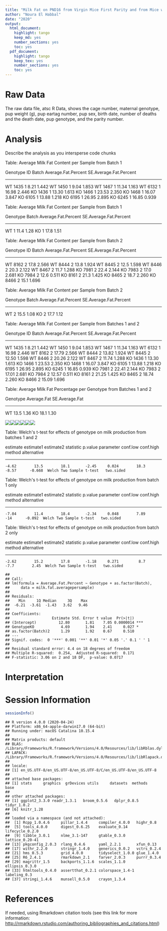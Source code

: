 ```yaml
---
title: "Milk Fat on PND16 from Virgin Mice First Parity and from Mice with Parity 6"
author: "Noura El Habbal"
date: "2020"
output:
  html_document:
    highlight: tango
    keep_md: yes
    number_sections: yes
    toc: yes
  pdf_document:
    highlight: tango
    keep_tex: yes
    number_sections: yes
    toc: yes
---
```




# Raw Data

The raw data file, atsc R Data, shows the cage number, maternal genotype, pup weight (g), pup eartag number, pup sex, birth date, number of deaths and the death date, pup genotype, and the parity number.





# Analysis

Describe the analysis as you intersperse code chunks


Table: Average Milk Fat Content per Sample from Batch 1

Genotype      ID   Batch   Average.Fat.Percent   SE.Average.Fat.Percent
---------  -----  ------  --------------------  -----------------------
WT          1435       1                  8.21                    1.442
WT          1450       1                  9.04                    1.853
WT          1467       1                 11.34                    1.163
WT          6132       1                 16.98                    2.446
KO          1436       1                 13.30                    1.613
KO          1466       1                 23.53                    2.350
KO          1468       1                 16.07                    3.847
KO          6105       1                 13.88                    1.218
KO          6195       1                 26.95                    2.895
KO          6245       1                 16.85                    0.939



Table: Average Milk Fat Content per Sample from Batch 1

Genotype    Batch   Average.Fat.Percent   SE.Average.Fat.Percent
---------  ------  --------------------  -----------------------
WT              1                  11.4                     1.28
KO              1                  17.8                     1.51



Table: Average Milk Fat Content per Sample from Batch 2

Genotype      ID   Batch   Average.Fat.Percent   SE.Average.Fat.Percent
---------  -----  ------  --------------------  -----------------------
WT          8162       2                  17.8                    2.566
WT          8444       2                  13.8                    1.924
WT          8445       2                  12.5                    1.598
WT          8446       2                  20.3                    2.122
WT          8467       2                  11.7                    1.288
KO          7981       2                  22.4                    2.144
KO          7983       2                  17.0                    2.681
KO          7984       2                  12.6                    0.511
KO          8161       2                  21.3                    1.425
KO          8465       2                  18.7                    2.260
KO          8466       2                  15.1                    1.696



Table: Average Milk Fat Content per Sample from Batch 2

Genotype    Batch   Average.Fat.Percent   SE.Average.Fat.Percent
---------  ------  --------------------  -----------------------
WT              2                  15.5                     1.08
KO              2                  17.7                     1.12



Table: Average Milk Fat Content per Sample from Batches 1 and 2

Genotype      ID   Batch   Average.Fat.Percent   SE.Average.Fat.Percent
---------  -----  ------  --------------------  -----------------------
WT          1435       1                  8.21                    1.442
WT          1450       1                  9.04                    1.853
WT          1467       1                 11.34                    1.163
WT          6132       1                 16.98                    2.446
WT          8162       2                 17.79                    2.566
WT          8444       2                 13.82                    1.924
WT          8445       2                 12.50                    1.598
WT          8446       2                 20.26                    2.122
WT          8467       2                 11.74                    1.288
KO          1436       1                 13.30                    1.613
KO          1466       1                 23.53                    2.350
KO          1468       1                 16.07                    3.847
KO          6105       1                 13.88                    1.218
KO          6195       1                 26.95                    2.895
KO          6245       1                 16.85                    0.939
KO          7981       2                 22.41                    2.144
KO          7983       2                 17.01                    2.681
KO          7984       2                 12.57                    0.511
KO          8161       2                 21.25                    1.425
KO          8465       2                 18.74                    2.260
KO          8466       2                 15.09                    1.696



Table: Average Milk Fat Percentage per Genotype from Batches 1 and 2

Genotype    Average.Fat   SE.Average.Fat
---------  ------------  ---------------
WT                 13.5             1.36
KO                 18.1             1.30

![](figures/milkfat_graphsfromallsamples-1.png)<!-- -->![](figures/milkfat_graphsfromallsamples-2.png)<!-- -->![](figures/milkfat_graphsfromallsamples-3.png)<!-- -->![](figures/milkfat_graphsfromallsamples-4.png)<!-- -->![](figures/milkfat_graphsfromallsamples-5.png)<!-- -->![](figures/milkfat_graphsfromallsamples-6.png)<!-- -->


Table: Welch's t-test for effects of genotype on milk production from batches 1 and 2

 estimate   estimate1   estimate2   statistic   p.value   parameter   conf.low   conf.high  method                    alternative 
---------  ----------  ----------  ----------  --------  ----------  ---------  ----------  ------------------------  ------------
    -4.62        13.5        18.1       -2.45     0.024        18.3      -8.57      -0.668  Welch Two Sample t-test   two.sided   



Table: Welch's t-test for effects of genotype on milk production from batch 1 only

 estimate   estimate1   estimate2   statistic   p.value   parameter   conf.low   conf.high  method                    alternative 
---------  ----------  ----------  ----------  --------  ----------  ---------  ----------  ------------------------  ------------
    -7.04        11.4        18.4       -2.34     0.048        7.89        -14      -0.092  Welch Two Sample t-test   two.sided   



Table: Welch's t-test for effects of genotype on milk production from batch 2 only

 estimate   estimate1   estimate2   statistic   p.value   parameter   conf.low   conf.high  method                    alternative 
---------  ----------  ----------  ----------  --------  ----------  ---------  ----------  ------------------------  ------------
    -2.62        15.2        17.8       -1.18     0.271         8.7       -7.7        2.45  Welch Two Sample t-test   two.sided   

```
## 
## Call:
## lm(formula = Average.Fat.Percent ~ Genotype + as.factor(Batch), 
##     data = milk.fat.averagepersample)
## 
## Residuals:
##    Min     1Q Median     3Q    Max 
##  -6.21  -3.61  -1.43   3.62   9.46 
## 
## Coefficients:
##                   Estimate Std. Error t value  Pr(>|t|)    
## (Intercept)          12.80       1.81    7.05 0.0000014 ***
## GenotypeKO            4.69       1.94    2.41     0.027 *  
## as.factor(Batch)2     1.29       1.92    0.67     0.510    
## ---
## Signif. codes:  0 '***' 0.001 '**' 0.01 '*' 0.05 '.' 0.1 ' ' 1
## 
## Residual standard error: 4.4 on 18 degrees of freedom
## Multiple R-squared:  0.254,	Adjusted R-squared:  0.171 
## F-statistic: 3.06 on 2 and 18 DF,  p-value: 0.0717
```

# Interpretation



# Session Information


```r
sessionInfo()
```

```
## R version 4.0.0 (2020-04-24)
## Platform: x86_64-apple-darwin17.0 (64-bit)
## Running under: macOS Catalina 10.15.4
## 
## Matrix products: default
## BLAS:   /Library/Frameworks/R.framework/Versions/4.0/Resources/lib/libRblas.dylib
## LAPACK: /Library/Frameworks/R.framework/Versions/4.0/Resources/lib/libRlapack.dylib
## 
## locale:
## [1] en_US.UTF-8/en_US.UTF-8/en_US.UTF-8/C/en_US.UTF-8/en_US.UTF-8
## 
## attached base packages:
## [1] stats     graphics  grDevices utils     datasets  methods   base     
## 
## other attached packages:
## [1] ggplot2_3.3.0 readr_1.3.1   broom_0.5.6   dplyr_0.8.5   tidyr_1.0.2  
## [6] knitr_1.28   
## 
## loaded via a namespace (and not attached):
##  [1] Rcpp_1.0.4.6     pillar_1.4.4     compiler_4.0.0   highr_0.8       
##  [5] tools_4.0.0      digest_0.6.25    evaluate_0.14    lifecycle_0.2.0 
##  [9] tibble_3.0.1     nlme_3.1-147     gtable_0.3.0     lattice_0.20-41 
## [13] pkgconfig_2.0.3  rlang_0.4.6      yaml_2.2.1       xfun_0.13       
## [17] withr_2.2.0      stringr_1.4.0    generics_0.0.2   vctrs_0.2.4     
## [21] hms_0.5.3        grid_4.0.0       tidyselect_1.0.0 glue_1.4.0      
## [25] R6_2.4.1         rmarkdown_2.1    farver_2.0.3     purrr_0.3.4     
## [29] magrittr_1.5     backports_1.1.6  scales_1.1.0     ellipsis_0.3.0  
## [33] htmltools_0.4.0  assertthat_0.2.1 colorspace_1.4-1 labeling_0.3    
## [37] stringi_1.4.6    munsell_0.5.0    crayon_1.3.4
```

# References

If needed, using Rmarkdown citation tools (see this link for more information: http://rmarkdown.rstudio.com/authoring_bibliographies_and_citations.html)
